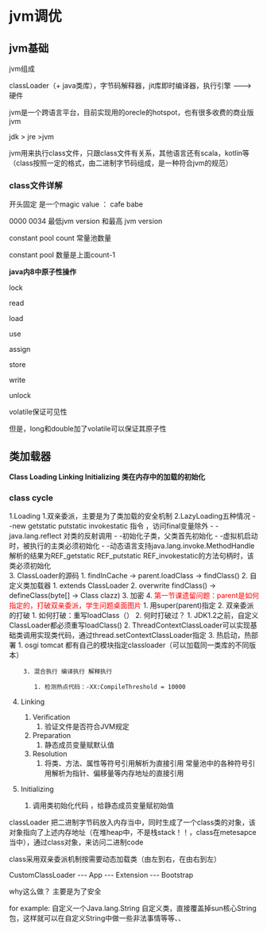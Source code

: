 # jvm调优

## jvm基础

jvm组成

classLoader（+ java类库），字节码解释器，jit库即时编译器，执行引擎 ---> 硬件

jvm是一个跨语言平台，目前实现用的orecle的hotspot，也有很多收费的商业版jvm

jdk > jre >jvm  

jvm用来执行class文件，只跟class文件有关系，其他语言还有scala，kotlin等（class按照一定的格式，由二进制字节码组成，是一种符合jvm的规范）

### class文件详解

开头固定 是一个magic value ： cafe babe  

0000 0034  最低jvm version 和最高 jvm version

constant pool count 常量池数量

constant pool 数量是上面count-1





**java内8中原子性操作**

lock

read

load

use

assign

store

write

unlock

volatile保证可见性

但是，long和double加了volatile可以保证其原子性

## 类加载器

**Class Loading Linking Initializing  类在内存中的加载的初始化**

### class cycle

1.Loading 
	1.双亲委派，主要是为了类加载的安全机制
	2.LazyLoading五种情况
	  - -new getstatic putstatic invokestatic 指令 ，访问final变量除外
	  - -java.lang.reflect 对类的反射调用
	  - -初始化子类，父类首先初始化
	  - -虚拟机启动时，被执行的主类必须初始化
	  - -动态语言支持java.lang.invoke.MethodHandle解析的结果为REF_getstatic REF_putstatic REF_invokestatic的方法句柄时，该类必须初始化	
	3. ClassLoader的源码
   		1. findInCache -> parent.loadClass -> findClass()
        2. 自定义类加载器
           1. extends ClassLoader
           2. overwrite findClass() -> defineClass(byte[] -> Class clazz)
           3. 加密
           4. <font color=red>第一节课遗留问题：parent是如何指定的，打破双亲委派，学生问题桌面图片</font>
              1. 用super(parent)指定
              2. 双亲委派的打破
                 1. 如何打破：重写loadClass（）
                 2. 何时打破过？
                    1. JDK1.2之前，自定义ClassLoader都必须重写loadClass()
                    2. ThreadContextClassLoader可以实现基础类调用实现类代码，通过thread.setContextClassLoader指定
                    3. 热启动，热部署
                       1. osgi tomcat 都有自己的模块指定classloader（可以加载同一类库的不同版本）

        3. 混合执行 编译执行 解释执行

           1. 检测热点代码：-XX:CompileThreshold = 10000

4. Linking 
   1. Verification
      1. 验证文件是否符合JVM规定
   2. Preparation
      1. 静态成员变量赋默认值
   3. Resolution
      1. 将类、方法、属性等符号引用解析为直接引用
         常量池中的各种符号引用解析为指针、偏移量等内存地址的直接引用

5. Initializing

   1. 调用类初始化代码 <clinit>，给静态成员变量赋初始值









classLoader  把二进制字节码放入内存当中，同时生成了一个class类的对象，该对象指向了上述内存地址（在堆heap中，不是栈stack！！，class在metesapce当中），通过class对象，来访问二进制code

class采用双亲委派机制按需要动态加载类（由左到右，在由右到左）

CustomClassLoader  ---  App --- Extension --- Bootstrap

why这么做？  主要是为了安全

for example: 自定义一个Java.lang.String 自定义类，直接覆盖掉sun核心String包，这样就可以在自定义String中做一些非法事情等等、、 
